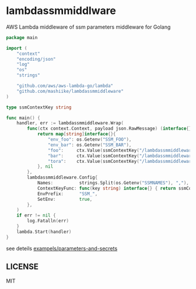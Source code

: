 # lambdassmmiddlware
AWS Lambda middleware of ssm parameters middleware for Golang


```go
package main

import (
	"context"
	"encoding/json"
	"log"
	"os"
	"strings"

	"github.com/aws/aws-lambda-go/lambda"
	"github.com/mashiike/lambdassmmiddleware"
)

type ssmContextKey string

func main() {
	handler, err := lambdassmmiddleware.Wrap(
		func(ctx context.Context, payload json.RawMessage) (interface{}, error) {
			return map[string]interface{}{
				"env_foo": os.Getenv("SSM_FOO"),
				"env_bar": os.Getenv("SSM_BAR"),
				"foo":     ctx.Value(ssmContextKey("/lambdassmmiddleware-examples/foo")),
				"bar":     ctx.Value(ssmContextKey("/lambdassmmiddleware-examples/bar")),
				"tora":    ctx.Value(ssmContextKey("/lambdassmmiddleware-examples/tora")),
			}, nil
		},
		lambdassmmiddleware.Config{
			Names:          strings.Split(os.Getenv("SSMNAMES"), ","),
			ContextKeyFunc: func(key string) interface{} { return ssmContextKey(key) },
			EnvPrefix:      "SSM_",
			SetEnv:         true,
		},
	)
	if err != nil {
		log.Fatalln(err)
	}
	lambda.Start(handler)
}
```

see deteils [exampels/parameters-and-secrets](_examples/parameters-and-secrets)

## LICENSE 

MIT
